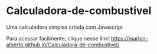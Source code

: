 # Calculadora-de-combustivel
 Uma calculadora simples criada com Javascript
 
 Para acessar facilmente, clique nesse link! https://marlon-alberto.github.io/Calculadora-de-combustivel/

